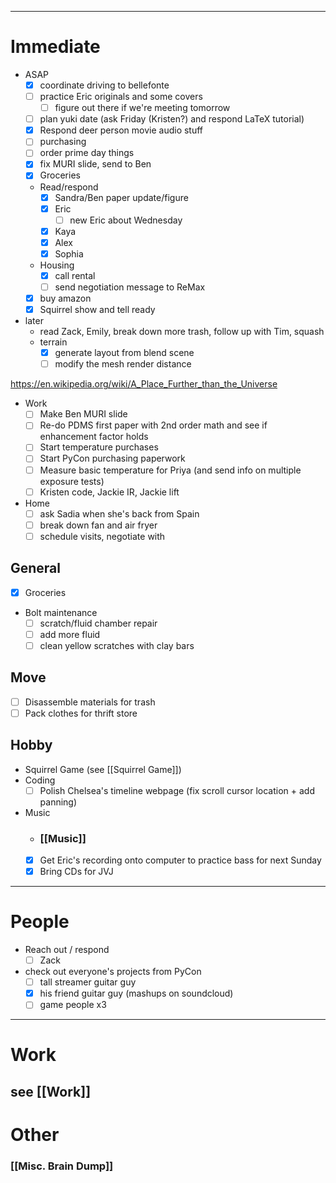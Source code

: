  ---
# Immediate

- ASAP
	- [x] coordinate driving to bellefonte
	- [ ] practice Eric originals and some covers
		- [ ] figure out there if we're meeting tomorrow
	- [ ] plan yuki date (ask Friday (Kristen?) and respond LaTeX tutorial)
	- [x] Respond deer person movie audio stuff
	- [ ] purchasing
	- [ ] order prime day things
	- [x] fix MURI slide, send to Ben
	- [x] Groceries
	- Read/respond
		- [x] Sandra/Ben paper update/figure
		- [x] Eric
			- [ ] new Eric about Wednesday
		- [x] Kaya
		- [x] Alex
		- [x] Sophia
	- Housing
		- [x] call rental
		- [ ] send negotiation message to ReMax
	- [x] buy amazon
	- [x] Squirrel show and tell ready
- later
	- read Zack, Emily, break down more trash, follow up with Tim, squash
	- terrain
		- [x] generate layout from blend scene
		- [ ] modify the mesh render distance

https://en.wikipedia.org/wiki/A_Place_Further_than_the_Universe

- Work
	- [ ] Make Ben MURI slide
	- [ ] Re-do PDMS first paper with 2nd order math and see if enhancement factor holds 
	- [ ] Start temperature purchases
	- [ ] Start PyCon purchasing paperwork
	- [ ] Measure basic temperature for Priya (and send info on multiple exposure tests)
	- [ ] Kristen code, Jackie IR, Jackie lift
- Home
	- [ ] ask Sadia when she's back from Spain
	- [ ] break down fan and air fryer
	- [ ] schedule visits, negotiate with 
## General

 - [x] Groceries
 - Bolt maintenance
	 - [ ] scratch/fluid chamber repair
	 - [ ] add more fluid
	 - [ ] clean yellow scratches with clay bars
## Move

 - [ ] Disassemble materials for trash
 - [ ] Pack clothes for thrift store
## Hobby
- Squirrel Game (see [[Squirrel Game]])
- Coding
	 - [ ] Polish Chelsea's timeline webpage (fix scroll cursor location + add panning)
- Music
	- ### [[Music]]
	- [x] Get Eric's recording onto computer to practice bass for next Sunday
	- [x] Bring CDs for JVJ

---
# People

 - Reach out / respond
	 - [ ] Zack
 - check out everyone's projects from PyCon
	 - [ ] tall streamer guitar guy
	 - [x] his friend guitar guy (mashups on soundcloud)
	 - [ ] game people x3

---

# Work

## see [[Work]]
# Other
### [[Misc. Brain Dump]]
